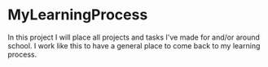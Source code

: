 # MyLearningProcess
In this project I will place all projects and tasks I've made for and/or around school. I work like this to have a general place to come back to my learning process.
